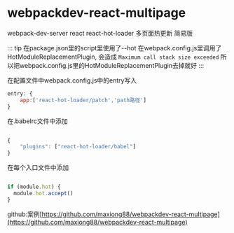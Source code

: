 # webpackdev-react-multipage

webpack-dev-server react react-hot-loader 多页面热更新 简易版

::: tip
在package.json里的script里使用了--hot
在webpack.config.js里调用了HotModuleReplacementPlugin,
会造成 `Maximum call stack size exceeded`
所以把webpack.config.js里的HotModuleReplacementPlugin去掉就好
:::

在配置文件中webpack.config.js中的entry写入

``` js
entry: {
	app:['react-hot-loader/patch','path路径']
}
```

在.babelrc文件中添加

``` js

{
    "plugins": ["react-hot-loader/babel"]
}

```

在每个入口文件中添加

``` js

if (module.hot) {
  module.hot.accept()
}

```

github:案例[https://github.com/maxiong88/webpackdev-react-multipage](https://github.com/maxiong88/webpackdev-react-multipage)
